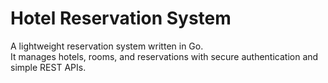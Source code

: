 # Hotel Reservation System

A lightweight reservation system written in Go.  
It manages hotels, rooms, and reservations with secure authentication and simple REST APIs.